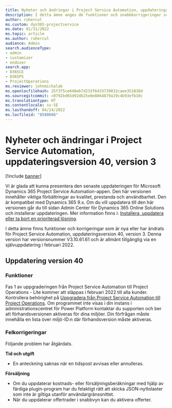 ```yaml
---
title: Nyheter och ändringar i Project Service Automation, uppdateringsversion 40, version 3
description: I detta ämne anges de funktioner och snabbkorrigeringar som finns tillgängliga i Microsoft Dynamics 365 Project Service Automation, uppdateringsversion 40, V3.
author: ruhercul
ms.custom: dyn365-projectservice
ms.date: 01/31/2022
ms.topic: article
ms.author: ruhercul
audience: Admin
search.audienceType:
- admin
- customizer
- enduser
search.app:
- D365CE
- D365PS
- ProjectOperations
ms.reviewer: johnmichalak
ms.openlocfilehash: 25f375ce648eb7d233f6433739832caee351830d
ms.sourcegitcommit: c0792bd65d92db25e0e8864879a19c4b93efb10c
ms.translationtype: HT
ms.contentlocale: sv-SE
ms.lasthandoff: 04/14/2022
ms.locfileid: "8588666"
---
```

# <a name="whats-new-or-changed-in-project-service-automation-update-release-40-v3"></a>Nyheter och ändringar i Project Service Automation, uppdateringsversion 40, version 3

[!include [banner](../includes/psa-now-project-operations.md)]

Vi är glada att kunna presentera den senaste uppdateringen för Microsoft Dynamics 365 Project Service Automation-appen. Den här versionen innehåller viktiga förbättringar av kvalitet, prestanda och användbarhet. Den är kompatibel med Dynamics 365 9.x. Om du vill uppdatera till den här versionen går du till sidan Admin Center för Dynamics 365 Online Solutions och installerar uppdateringen. Mer information finns i: [Installera, uppdatera eller ta bort en prioriterad lösning](/power-platform/admin/install-remove-preferred-solution).

I detta ämne finns funktioner och korrigeringar som är nya eller har ändrats för Project Service Automation, uppdateringsversion 40, version 3. Denna version har versionsnummer V3.10.61.61 och är allmänt tillgänglig via en självuppdatering i februari 2022.

## <a name="update-release-40"></a>Uppdatering version 40

### <a name="features"></a>Funktioner
Fas 1 av uppgraderingen från Project Service Automation till Project Operations - Lite kommer att släppas i februari 2022 till alla kunder. Kontrollera behörighet på [Uppgradera från Project Service Automation till Project Operations](upgrade-project-operations-non-stocked.md). Om programmet inte visas i din instans i administrationscentret för Power Platform kontaktar du supporten och ber att förhandsversionen aktiveras för dina miljöer. Din förfrågan måste innehålla en lista över miljö-ID:n där förhandsversion måste aktiveras.

### <a name="bug-fixes"></a>Felkorrigeringar

Följande problem har åtgärdats.

**Tid och utgift**
- En anteckning saknas när en tidspost avvisas eller annulleras. 

**Försäljning**

- Om du uppdaterar kostnads- eller försäljningsberäkningar med hjälp av färdiga plugin-program har du felaktigt rätt att skicka JSON-nyttolaster som inte är giltiga utanför användargränssnittet.
- När du uppdaterar offertrader i snabbvyn kan du aktivera offerter.
